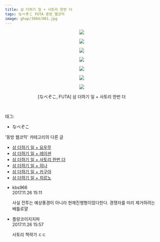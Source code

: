 ```yaml
---
title: 삼 더하기 일 + 사토리 한번 더
tags: なべぞこ FUTA 동방_웹코믹
image: ghap/3984/001.jpg
---
```

<div class="article">
<p style="text-align: center; clear: none; float: none;"><img src="{{ site.nasurl }}/ghap/3984/001.jpg"/></p>
<p style="text-align: center; clear: none; float: none;"><img src="{{ site.nasurl }}/ghap/3984/002.jpg"/></p>
<p style="text-align: center; clear: none; float: none;"><img src="{{ site.nasurl }}/ghap/3984/003.jpg"/></p>
<p style="text-align: center; clear: none; float: none;"><img src="{{ site.nasurl }}/ghap/3984/004.jpg"/></p>
<p style="text-align: center; clear: none; float: none;"><img src="{{ site.nasurl }}/ghap/3984/005.jpg"/></p>
<p style="text-align: center; clear: none; float: none;"><img src="{{ site.nasurl }}/ghap/3984/006.jpg"/></p>
<p style="text-align: center; clear: none; float: none;"><img src="{{ site.nasurl }}/ghap/3984/007.jpg"/></p>
<p style="text-align: center; clear: none; float: none;">[なべぞこ, FUTA] 삼 더하기 일 + 사토리 한번 더</p>
<p><br/></p>
</div><div class="tagTrail">
<p>태그: </p>
<ul>
<li>なべぞこ</li>
</ul>
</div><div class="another">
<p>'동방 웹코믹' 카테고리의 다른 글</p>
<ul>
<li><a href="/2017-11-26-ghap_3986">삼 더하기 일 + 요우무</a></li>
<li><a href="/2017-11-26-ghap_3985">삼 더하기 일 + 레이센</a></li>
<li><a href="/2017-11-26-ghap_3984">삼 더하기 일 + 사토리 한번 더</a></li>
<li><a href="/2017-11-26-ghap_3983">삼 더하기 일 + 히나</a></li>
<li><a href="/2017-11-26-ghap_3980">삼 더하기 일 + 카구야</a></li>
<li><a href="/2017-11-26-ghap_3979">삼 더하기 일 + 치르노</a></li>
</ul>
</div><div class="cb_module cb_fluid">
<div class="cb_wrt cb_profile">
<div class="comment">
<ul>
<li class="cb_thumb_off" id="comment15137776">
<div class="cb_comment_area">
<div class="cb_info_area">
<div class="cb_section">
<span class="cb_nick_name">kbs966</span>
</div>
<div class="cb_section">
<span class="cb_date">2017.11.26 15:11 </span>
</div>
</div>
<div class="cb_dsc_comment">
<p class="cb_dsc">
											사실 전투는 예상풍경이 아니라 현재진행형이었다한다. 경쟁자를 미리 제거하려는 배틀로얄
										</p>
</div>
</div></li>
<li class="cb_thumb_off" id="comment15137813">
<div class="cb_comment_area">
<div class="cb_info_area">
<div class="cb_section">
<span class="cb_nick_name">플랑코이지지파</span>
</div>
<div class="cb_section">
<span class="cb_date">2017.11.26 15:57 </span>
</div>
</div>
<div class="cb_dsc_comment">
<p class="cb_dsc">
											사토리 책략가 ㄷㄷ
										</p>
</div>
</div></li>
</ul>
</div>
</div><!-- commentList close -->
</div>